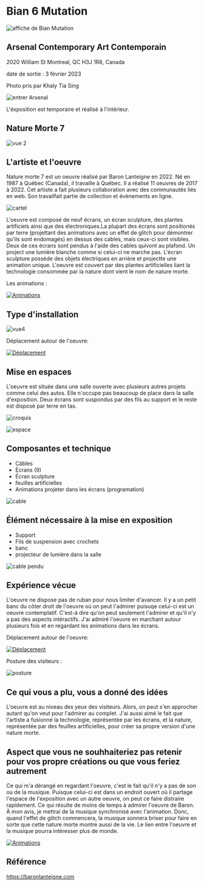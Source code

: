 # Bian 6 Mutation

![affiche de Bian Mutation](https://github.com/KristyMoussally/H23_TIM_documentation/blob/main/BIAN/media/affiche_exposition.jpg?raw=true)

## Arsenal Contemporary Art Contemporain
 2020 William St Montreal, QC H3J 1R8, Canada
 
 date de sortie : 3 février 2023
 
 Photo pris par Khaly Tia Sing 
 
 ![entrer Arsenal](https://github.com/KristyMoussally/H23_TIM_documentation/blob/main/BIAN/media/bian_entre_bian.jpg?raw=true)

L'éxposition est temporaire et réalisé à l'intérieur.

## Nature Morte 7

![vue 2](https://github.com/KristyMoussally/H23_TIM_documentation/blob/main/BIAN/media/nature_morte_7_vue_2.jpg?raw=true)

## L'artiste et l'oeuvre

Nature morte 7 est un oeuvre réalisé par Baron Lanteigne en 2022. Né en 1987 à Québec (Canada), il travaille à Québec. Il a réalisé 11 oeuvres de 2017 à 2022. Cet artiste a fait plusieurs collaboration avec des communautés liés en web. Son travailfait partie de collection et évènements en ligne.

![cartel](https://github.com/KristyMoussally/H23_TIM_documentation/blob/main/BIAN/media/nature_morte_7_cartel_artiste.jpg?raw=true)

L'oeuvre est composé de neuf écrans, un écran sculpture, des plantes artificiels ainsi que des électroniques.La plupart des écrans sont positionés par terre (projettant des animations avec un effet de glitch pour démontrer qu'ils sont endomagés) en dessus des cables, mais ceux-ci sont visibles. Deux de ces écrans sont pendus à l'aide des cables quivont au plafond. Un project une lumière blanche comme si celui-ci ne marche pas. L'écran sculpture possède des objets électriques en arrière et projectte une animation unique. L'oeuvre est couvert par des plantes artificielles liant la technologie consommée par la nature dont vient le nom de nature morte.

Les animations : 

[![Animations](http://img.youtube.com/vi/b9o8wk9XdjI/0.jpg)](https://youtube.com/shorts/b9o8wk9XdjI?feature=share)

## Type d'installation

![vue4](https://github.com/KristyMoussally/H23_TIM_documentation/blob/main/BIAN/media/nature_morte_7_vue_4.jpg?raw=true)

Déplacement autour de l'oeuvre: 

[![Déplacement](https://img.youtube.com/vi/vjXid7DYTww/0.jpg)](https://youtube.com/shorts/vjXid7DYTww?feature=share)

## Mise en espaces

L'oeuvre est située dans une salle ouverte avec plusieurs autres projets comme celui des autos. Elle n'occupe pas beaucoup de place dans la salle d'exposition.
Deux écrans sont suspondus par des fils au support et le reste est disposé par terre en tas.

![croquis](https://github.com/KristyMoussally/H23_TIM_documentation/blob/main/BIAN/media/croquis_exposition.png?raw=true)

![espace](https://github.com/KristyMoussally/H23_TIM_documentation/blob/main/BIAN/media/nature_morte_7_vue_6.jpg?raw=true)

## Composantes et technique

- Câbles
- Écrans (9)
- Écran sculpture
- feuilles artificielles
- Animations projeter dans les écrans (programation)

![cable](https://github.com/KristyMoussally/H23_TIM_documentation/blob/main/BIAN/media/nature_morte_7_cable.jpg?raw=true)


## Élément nécessaire à la mise en exposition

- Support
- Fils de suspension avec crochets
- banc
- projecteur de lumière dans la salle

![cable pendu](https://github.com/KristyMoussally/H23_TIM_documentation/blob/main/BIAN/media/nature_morte_7_cable_2.jpg?raw=true)

## Expérience vécue

L'oeuvre ne dispose pas de ruban pour nous limiter d'avancer. Il y a un petit banc du côter droit de l'oeuvre où on peut l'admirer puisuqe celui-ci est un oeuvre contemplatif. C'est-à dire qu'on peut seulement l'admirer et qu'il n'y a pas des aspects intéractifs. J'ai admiré l'oeuvre en marchant autour plusieurs fois et en regardant les animations dans les écrans.

Déplacement autour de l'oeuvre: 

[![Déplacement](https://img.youtube.com/vi/vjXid7DYTww/0.jpg)](https://youtube.com/shorts/vjXid7DYTww?feature=share)

Posture des visiteurs :

![posture](https://github.com/KristyMoussally/H23_TIM_documentation/blob/main/BIAN/media/nature_morte_7_vue_5.jpg?raw=true)

## Ce qui vous a plu, vous a donné des idées

L'oeuvre est au niveau des yeux des visiteurs. Alors, on peut s'en approcher autant qu'on veut pour l'admirer au complet. J'ai aussi aimé le fait que l'artiste a fusionné la technologie, représentée par les écrans, et la nature, représentée par des feuilles artificielles, pour créer sa propre version d'une nature morte.

## Aspect que vous ne souhhaiteriez pas retenir pour vos propre créations ou que vous feriez autrement

Ce qui m'a dérangé en regardant l'oeuvre, c'est le fait qu'il n'y a pas de son ou de la musique. Puisque celui-ci est dans un endroit ouvert où il partage l'espace de l'exposition avec un autre oeuvre, on peut ce faire distraire rapidement. Ce qui résulte de moins de temps à admirer l'oeuvre de Baron. À mon avis, je mettrai de la musique synchronisé avec l'animation. Donc, quand l'effet de glitch commencera, la musique sonnera briser pour faire en sorte que cette nature morte montre aussi de la vie. Le lien entre l'oeuvre et la musique pourra intéresser plus de monde.

[![Animations](http://img.youtube.com/vi/b9o8wk9XdjI/0.jpg)](https://youtube.com/shorts/b9o8wk9XdjI?feature=share)

## Référence

https://baronlanteigne.com
